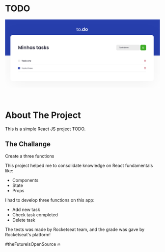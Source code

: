 # TODO

<p align="center" >
    <img alt="App printscreen" width="950" src="docs/print-todo.png"/>
</p>

<br />

# About The Project

This is a simple React JS project TODO.

## The Challange

Create a three functions

This project helped me to consolidate knowledge on React fundamentals like:

- Components
- State
- Props

I had to develop three functions on this app:

- Add new task
- Check task completed
- Delete task

The tests was made by Rocketseat team, and the grade was gave by Rocketseat's platform!

#theFutureIsOpenSource :fire:
